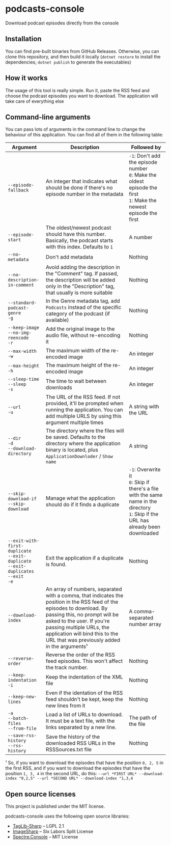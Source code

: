 # podcasts-console

Download podcast episodes directly from the console

## Installation

You can find pre-built binaries from GitHub Releases. Otherwise, you can clone
this repository, and then build it locally (`dotnet restore` to install the
dependencies; `dotnet publish` to generate the executables)

## How it works

The usage of this tool is really simple. Run it, paste the RSS feed and choose
the podcast episodes you want to download. The application will take care of
everything else

## Command-line arguments

You can pass lots of arguments in the command line to change the behaviour of
this application. You can find all of them in the following table:

| Argument                                                                                               | Description                                                                                                                                                                                                                                                                                        | Followed by                                                                                                                                   |
| ------------------------------------------------------------------------------------------------------ | -------------------------------------------------------------------------------------------------------------------------------------------------------------------------------------------------------------------------------------------------------------------------------------------------- | --------------------------------------------------------------------------------------------------------------------------------------------- |
| `--episode-fallback`                                                                                   | An integer that indicates what should be done if there's no episode number in the metadata                                                                                                                                                                                                         | `-1`: Don't add the episode number</br> `0`: Make the oldest episode the first</br> `1`: Make the newest episode the first                    |
| `--episode-start`                                                                                      | The oldest/newest podcast should have this number. Basically, the podcast starts with this index. Defaults to `1`                                                                                                                                                                                  | A number                                                                                                                                      |
| `--no-metadata`                                                                                        | Don't add metadata                                                                                                                                                                                                                                                                                 | Nothing                                                                                                                                       |
| `--no-description-in-comment`                                                                          | Avoid adding the description in the "Comment" tag. If passed, the description will be added only in the "Description" tag, that usually is more suitable                                                                                                                                           | Nothing                                                                                                                                       |
| `--standard-podcast-genre`</br> `-g`                                                                   | In the Genre metadata tag, add `Podcasts` instead of the specific category of the podcast (if available)                                                                                                                                                                                           | Nothing                                                                                                                                       |
| `--keep-image`</br> `--no-img-reencode`</br> `-r`                                                      | Add the original image to the audio file, without re-encoding it                                                                                                                                                                                                                                   | Nothing                                                                                                                                       |
| `--max-width`</br> `-w`                                                                                | The maximum width of the re-encoded image                                                                                                                                                                                                                                                          | An integer                                                                                                                                    |
| `--max-height`</br> `-h`                                                                               | The maximum height of the re-encoded image                                                                                                                                                                                                                                                         | An integer                                                                                                                                    |
| `--sleep-time`</br> `--sleep`</br> `-s`                                                                | The time to wait between downloads                                                                                                                                                                                                                                                                 | An integer                                                                                                                                    |
| `--url`</br> `-u`                                                                                      | The URL of the RSS feed. If not provided, it'll be prompted when running the application. You can add multiple URLS by using this argument multiple times                                                                                                                                          | A string with the URL                                                                                                                         |
| `--dir`</br> `-d`</br> `--download-directory`                                                          | The directory where the files will be saved. Defaults to the directory where the application binary is located, plus `ApplicationDownloder` / `Show name`                                                                                                                                          | A string                                                                                                                                      |
| `--skip-download-if`</br> `--skip-download`                                                            | Manage what the application should do if it finds a duplicate                                                                                                                                                                                                                                      | `-1`: Overwrite it</br> `0`: Skip if there's a file with the same name in the directory</br> `1`: Skip if the URL has already been downloaded |
| `--exit-with-first-duplicate`</br> `--exit-duplicate`</br> `--exit-duplicates`</br> `--exit`</br> `-e` | Exit the application if a duplicate is found.                                                                                                                                                                                                                                                      | Nothing                                                                                                                                       |
| `--download-index`                                                                                     | An array of numbers, separated with a comma, that indicates the position in the RSS feed of the episodes to download. By passing this, no prompt will be asked to the user. If you're passing multiple URLs, the application will bind this to the URL that was previously added in the arguments¹ | A comma-separated number array                                                                                                                |
| `--reverse-order`                                                                                      | Reverse the order of the RSS feed episodes. This won't affect the track number.                                                                                                                                                                                                                    | Nothing                                                                                                                                       |
| `--keep-indentation`</br> `-i`                                                                         | Keep the indentation of the XML file                                                                                                                                                                                                                                                               | Nothing                                                                                                                                       |
| `--keep-new-lines`                                                                                     | Even if the identation of the RSS feed shouldn't be kept, keep the new lines from it                                                                                                                                                                                                               | Nothing                                                                                                                                       |
| `-a`</br> `--batch-files`</br> `--from-file`                                                           | Load a list of URLs to download. It must be a text file, with the links separated by a new line.                                                                                                                                                                                                   | The path of the file                                                                                                                          |
| `--save-rss-history`</br> `--rss-history`                                                              | Save the history of the downloaded RSS URLs in the RSSSources.txt file                                                                                                                                                                                                                             | Nothing                                                                                                                                       |

¹ So, if you want to download the episodes that have the position `0, 2, 5` in
the first RSS, and if you want to download the episodes that have the position
`1, 3, 4` in the second URL, do this:
`--url *FIRST URL* --download-index "0,2,5" --url *SECOND URL* --download-index "1,3,4`

## Open source licenses

This project is published under the MIT license.

podcasts-console uses the following open source libraries:

- [TagLib-Sharp](https://github.com/mono/taglib-sharp) – LGPL 2.1
- [ImageSharp](https://github.com/SixLabors/ImageSharp) – Six Labors Split
  License
- [Spectre.Console](https://github.com/spectreconsole/spectre.console) – MIT
  License
